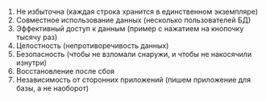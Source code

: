 1. Не избыточна (каждая строка хранится в единственном экземпляре)
2. Совместное использование данных (несколько пользователей БД)
3. Эффективный доступ к данным (пример с нажатием на кнопочку тысячу раз)
4. Целостность (непротиворечивость данных)
5. Безопасность (чтобы не взломали снаружи, и чтобы не накосячили изнутри)
6. Восстановление после сбоя
7. Независимость от сторонних приложений (пишем приложение для базы, а не наоборот)